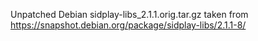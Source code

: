 Unpatched Debian sidplay-libs_2.1.1.orig.tar.gz taken from https://snapshot.debian.org/package/sidplay-libs/2.1.1-8/
